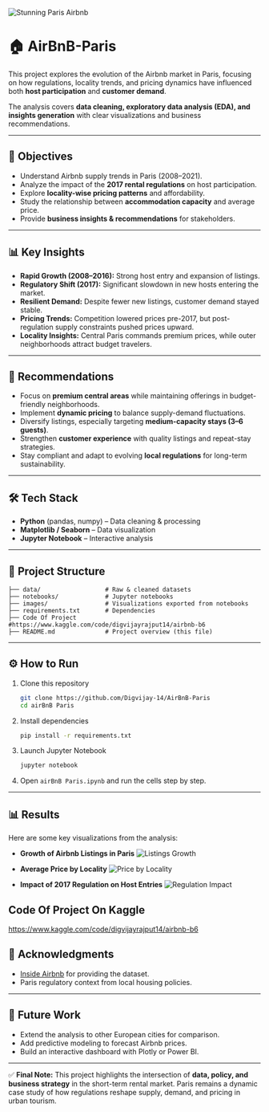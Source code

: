 ![Stunning Paris Airbnb](https://tse2.mm.bing.net/th/id/OIP.61vW-v0Z-YbsFn7zaq4WNQHaE8?pid=Api&P=0&h=180)

# 🏠 AirBnB-Paris 

This project explores the evolution of the Airbnb market in Paris, focusing on how regulations, locality trends, and pricing dynamics have influenced both **host participation** and **customer demand**.

The analysis covers **data cleaning, exploratory data analysis (EDA), and insights generation** with clear visualizations and business recommendations.

---

## 📌 Objectives

* Understand Airbnb supply trends in Paris (2008–2021).
* Analyze the impact of the **2017 rental regulations** on host participation.
* Explore **locality-wise pricing patterns** and affordability.
* Study the relationship between **accommodation capacity** and average price.
* Provide **business insights & recommendations** for stakeholders.

---

## 📊 Key Insights

* **Rapid Growth (2008–2016):** Strong host entry and expansion of listings.
* **Regulatory Shift (2017):** Significant slowdown in new hosts entering the market.
* **Resilient Demand:** Despite fewer new listings, customer demand stayed stable.
* **Pricing Trends:** Competition lowered prices pre-2017, but post-regulation supply constraints pushed prices upward.
* **Locality Insights:** Central Paris commands premium prices, while outer neighborhoods attract budget travelers.

---

## 🚀 Recommendations

* Focus on **premium central areas** while maintaining offerings in budget-friendly neighborhoods.
* Implement **dynamic pricing** to balance supply-demand fluctuations.
* Diversify listings, especially targeting **medium-capacity stays (3–6 guests)**.
* Strengthen **customer experience** with quality listings and repeat-stay strategies.
* Stay compliant and adapt to evolving **local regulations** for long-term sustainability.

---

## 🛠️ Tech Stack

* **Python** (pandas, numpy) – Data cleaning & processing
* **Matplotlib / Seaborn** – Data visualization
* **Jupyter Notebook** – Interactive analysis

---

## 📂 Project Structure

```
├── data/                  # Raw & cleaned datasets
├── notebooks/             # Jupyter notebooks
├── images/                # Visualizations exported from notebooks
├── requirements.txt       # Dependencies
├── Code Of Project        #https://www.kaggle.com/code/digvijayrajput14/airbnb-b6
├── README.md              # Project overview (this file)
```

---

## ⚙️ How to Run

1. Clone this repository

   ```bash
   git clone https://github.com/Digvijay-14/AirBnB-Paris
   cd airBnB Paris
   ```

2. Install dependencies

   ```bash
   pip install -r requirements.txt
   ```

3. Launch Jupyter Notebook

   ```bash
   jupyter notebook
   ```

4. Open `airBnB Paris.ipynb` and run the cells step by step.

---

## 📊 Results

Here are some key visualizations from the analysis:

* **Growth of Airbnb Listings in Paris**
  ![Listings Growth](images/new_airbnb_listings.png)

* **Average Price by Locality**
  ![Price by Locality](https://jingwen-z.github.io/airbnb-paris-analysis/assets/heatmap_example.png)

* **Impact of 2017 Regulation on Host Entries**
  ![Regulation Impact](images/regulation_impact.png)


## Code Of Project On Kaggle
  https://www.kaggle.com/code/digvijayrajput14/airbnb-b6



## 🙌 Acknowledgments

* [Inside Airbnb](http://insideairbnb.com/) for providing the dataset.
* Paris regulatory context from local housing policies.

---

## 🚀 Future Work

* Extend the analysis to other European cities for comparison.
* Add predictive modeling to forecast Airbnb prices.
* Build an interactive dashboard with Plotly or Power BI.

---

✅ **Final Note:**
This project highlights the intersection of **data, policy, and business strategy** in the short-term rental market.
Paris remains a dynamic case study of how regulations reshape supply, demand, and pricing in urban tourism.
